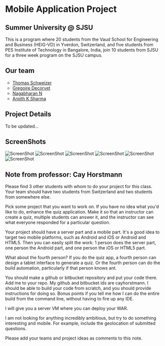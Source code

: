 Mobile Application Project
==========================

Summer University @ SJSU
------------------------
This is a program where 20 students from the Vaud School for Engineering and Business (HEIG-VD) in Yverdon, Switzerland, and five students from PES Institute of Technology in Bangalore, India, join 10 students from SJSU for a three week program on the SJSU campus.

Our team
------------
<ul type="circle">
 <li><a href="https://github.com/Thomas-Sch">Thomas Schweizer</a></li>
 <li><a href="https://github.com/GregoireDec">Gregoire Decorvet</a></li>
 <li><a href="https://github.com/nagabharan">Nagabharan N</a></li>
 <li><a href="https://github.com/arpith20">Arpith K Sharma</a></li>
</ul>

Project Details
---------------
To be updated...

ScreenShots
-----------
![ScreenShot][1]	![ScreenShot][2]	![ScreenShot][3]
![ScreenShot][4]	![ScreenShot][5]	![ScreenShot][5]	

Note from professor: Cay Horstmann 
----------------------------------
Please find 3 other students with whom to do your project for this class. Your team should have two students from Switzerland and two students from somewhere else.
 
Pick some project that you want to work on. If you have no idea what you'd like to do, enhance the quiz application. Make it so that an instructor can create a quiz, multiple students can answer it, and the instructor can see what everyone responded for a particular question.
 
Your project should have a server part and a mobile part. It's a good idea to target two mobile platforms, such as Android and iOS or Android and HTML5. Then you can easily split the work: 1 person does the server part, one person the Android part, and one person the iOS or HTML5 part.
 
What about the fourth person? If you do the quiz app, a fourth person can design a tablet interface to generate a quiz. Or the fourth person can do the build automation, particularly if that person knows ant.
 
You should make a github or bitbucket repository and put your code there. Add me to your repo. My github and bitbucket ids are cayhorstmann. I should be able to build your code from scratch, and you should provide instructions for doing so. Bonus points if you tell me how I can do the entire build from the command line, without having to fire up any IDE.
 
I will give you a server VM where you can deploy your WAR.
 
I am not looking for anything incredibly ambitious, but try to do something interesting and mobile. For example, include the geolocation of submitted questions.
 
Please add your teams and project ideas as comments to this note.


[1]:https://raw.github.com/AGNT/Mobile_application_SU13/master/android/Screenshots/1.png
[2]:https://raw.github.com/AGNT/Mobile_application_SU13/master/android/Screenshots/2.png
[3]:https://raw.github.com/AGNT/Mobile_application_SU13/master/android/Screenshots/3.png
[4]:https://raw.github.com/AGNT/Mobile_application_SU13/master/android/Screenshots/4.png
[5]:https://raw.github.com/AGNT/Mobile_application_SU13/master/android/Screenshots/5.png
[6]:https://raw.github.com/AGNT/Mobile_application_SU13/master/android/Screenshots/6.png

